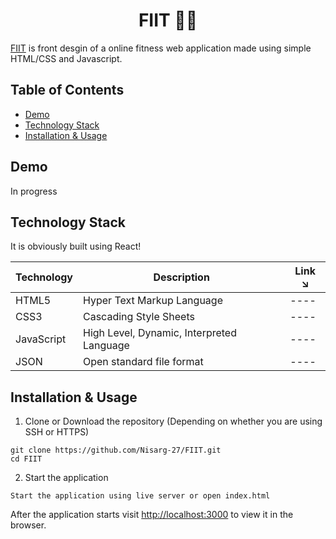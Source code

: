 <h1 align="center"> FIIT 🏃‍♀️</h1>



[FIIT](https://github.com/Nisarg-27/FIIT) is front desgin of a online fitness web application made using simple HTML/CSS and Javascript.  


## Table of Contents

- [Demo](#demo)
- [Technology Stack](#technology-stack)
- [Installation & Usage](#installation-&-usage)


## Demo

In progress


## Technology Stack

It is obviously built using React!

| Technology    | Description                               | Link ↘️                                    |
| ------------- | ----------------------------------------- | ------------------------------------------ |
| HTML5         | Hyper Text Markup Language                | ----                                       |
| CSS3          | Cascading Style Sheets                    | ----                                       |
| JavaScript    | High Level, Dynamic, Interpreted Language | ----                                       |
| JSON          | Open standard file format                 | ----                                       |


## Installation & Usage


1. Clone or Download the repository (Depending on whether you are using SSH or HTTPS)

```
git clone https://github.com/Nisarg-27/FIIT.git
cd FIIT
```

2. Start the application

```
Start the application using live server or open index.html 
```

After the application starts visit [http://localhost:3000](http://localhost:3000) to view it in the browser.

